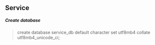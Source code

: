 ## Service

##### Create database

> create database service_db default character set utf8mb4 collate utf8mb4_unicode_ci;